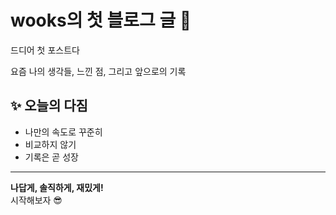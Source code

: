 # wooks의 첫 블로그 글 🎉

드디어 첫 포스트다

요즘 나의 생각들, 느낀 점, 그리고 앞으로의 기록

## ✨ 오늘의 다짐

- 나만의 속도로 꾸준히
- 비교하지 않기
- 기록은 곧 성장

---
 
**나답게, 솔직하게, 재밌게!**  
시작해보자 😎


